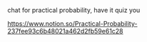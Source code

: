 chat for practical probability, have it quiz you

https://www.notion.so/Practical-Probability-237fee93c6b48021a462d2fb59e61c28
